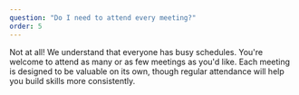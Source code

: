 ```yaml
---
question: "Do I need to attend every meeting?"
order: 5
---
```

Not at all! We understand that everyone has busy schedules. You're welcome to attend as many or as few meetings as you'd like. Each meeting is designed to be valuable on its own, though regular attendance will help you build skills more consistently.